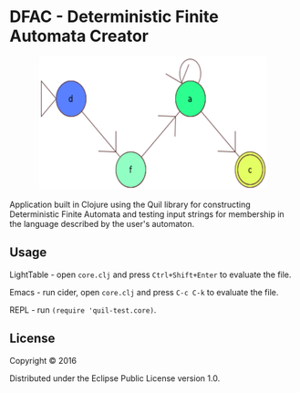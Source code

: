 # DFAC - Deterministic Finite Automata Creator
<p align="center">
        <img width="400" height="234" src="https://github.com/E-A-Griffin/DFAC/blob/master/Cropped-Logo.png">
 </p>
Application built in Clojure using the Quil library for constructing Deterministic Finite Automata and testing input strings for membership in the language described by the user's automaton.

## Usage

LightTable - open `core.clj` and press `Ctrl+Shift+Enter` to evaluate the file.

Emacs - run cider, open `core.clj` and press `C-c C-k` to evaluate the file.

REPL - run `(require 'quil-test.core)`.

## License

Copyright © 2016

Distributed under the Eclipse Public License version 1.0.
